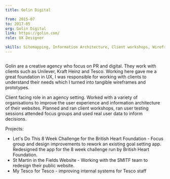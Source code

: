 ```yaml
---
title: Golin Digital

from: 2015-07
to: 2017-05
org: Golin Digital
link: https://golin.com/ 
role: UX Designer

skills: Sitemapping, Information Architecture, Client workshops, Wireframing, UX prototying and user testing, UX Reviews, User journey mapping
---
```


<img src="logo-golin.png" class="cvlogo" alt=''></img>

<div>
Golin are a creative agency who focus on PR and digital. They work with clients such as Unilever, Kraft Heinz and Tesco. Working here gave me a great foundation in UX, I was responsible for working with clients to understand their needs which I turned into tangible wireframes and prototypes.

Client facing role in an agency setting. Worked with a variety of organisations to improve the user experience and information architecture of their websites. Planned and ran client workshops, ran user testing sessions attended focus groups and used real user data to inform decisions. 

Projects: 
- Let's Do This 8 Week Challenge for the British Heart Foundation - Focus group and design improvements to rework an existing goal setting app. Redesigned the app for the 8 week challenge run by British Heart Foundation.
- St Martin in the Fields Website - Working with the SMITF team to redesign their public website. 
- My Tesco for Tesco - improving internal systems for Tesco staff 

</div>